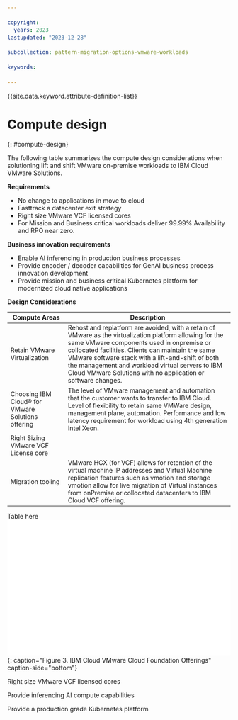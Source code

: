 ```yaml
---

copyright:
  years: 2023
lastupdated: "2023-12-28"

subcollection: pattern-migration-options-vmware-workloads

keywords:

---
```


{{site.data.keyword.attribute-definition-list}}

# Compute design 
{: #compute-design}


The following table summarizes the compute design considerations when solutioning lift and shift VMware on-premise workloads to IBM Cloud VMware Solutions.

**Requirements**

-   No change to applications in move to cloud
-   Fasttrack a datacenter exit strategy
-   Right size VMware VCF licensed cores
-   For Mission and Business critical workloads deliver 99.99% Availability and RPO near zero.

**Business innovation requirements**

-   Enable AI inferencing in production business processes
-   Provide encoder / decoder capabilities for GenAI business process innovation development
-   Provide mission and business critical Kubernetes platform for modernized cloud native applications


**Design Considerations**

| Compute Areas                                     | Description                                                                                                                                                                                                                                                                                                                                                                        |
|---------------------------------------------------|------------------------------------------------------------------------------------------------------------------------------------------------------------------------------------------------------------------------------------------------------------------------------------------------------------------------------------------------------------------------------------|
| Retain VMware Virtualization                      | Rehost and replatform are avoided, with a retain of VMware as the virtualization platform allowing for the same VMware components used in onpremise or collocated facilities. Clients can maintain the same VMware software stack with a lift-and-shift of both the management and workload virtual servers to IBM Cloud VMware Solutions with no application or software changes. |
| Choosing IBM Cloud® for VMware Solutions offering | The level of VMware management and automation that the customer wants to transfer to IBM Cloud.  Level of flexibility to retain same VMWare design, management plane, automation.  Performance and low latency requirement for workload using 4th generation Intel Xeon.                                                                                                           |
| Right Sizing VMware VCF License core              |                                                                                                                                                                                                                                                                                                                                                                                    |
| Migration tooling                                 | VMware HCX (for VCF) allows for retention of the virtual machine IP addresses and Virtual Machine replication features such as vmotion and storage vmotion allow for live migration of Virtual instances from onPremise or collocated datacenters to IBM Cloud VCF offering.                                                                                                       |

Table here
![Pattern overview.](ibmcloudvcftable.svg "IBM Cloud VMware Solution table"){: caption="Figure 3. IBM Cloud VMware Cloud Foundation Offerings" caption-side="bottom"}

Right size VMware VCF licensed cores

Provide inferencing AI compute capabilities

Provide a production grade Kubernetes platform
